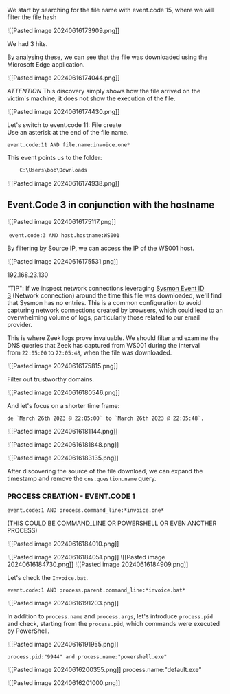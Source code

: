 We start by searching for the file name with event.code 15, where we will filter the file hash

![[Pasted image 20240616173909.png]]



We had 3 hits.

By analysing these, we can see that the file was downloaded using the Microsoft Edge application.

![[Pasted image 20240616174044.png]]

_ATTENTION_ This discovery simply shows how the file arrived on the victim's machine; it does not show the execution of the file.

![[Pasted image 20240616174430.png]]


Let's switch to event.code 11: File create  
Use an asterisk at the end of the file name.

```shell-session
event.code:11 AND file.name:invoice.one*
```

This event points us to the folder:

````Powershell
    C:\Users\bob\Downloads
`````

![[Pasted image 20240616174938.png]]

## Event.Code 3 in conjunction with the hostname


![[Pasted image 20240616175117.png]]


 `event.code:3 AND host.hostname:WS001`

By filtering by Source IP, we can access the IP of the WS001 host.

![[Pasted image 20240616175531.png]]

192.168.23.130


"TIP": If we inspect network connections leveraging [Sysmon Event ID 3](https://www.ultimatewindowssecurity.com/securitylog/encyclopedia/event.aspx?eventid=90003) (Network connection) around the time this file was downloaded, we'll find that Sysmon has no entries. This is a common configuration to avoid capturing network connections created by browsers, which could lead to an overwhelming volume of logs, particularly those related to our email provider.

This is where Zeek logs prove invaluable. We should filter and examine the DNS queries that Zeek has captured from WS001 during the interval from `22:05:00` to `22:05:48`, when the file was downloaded.

![[Pasted image 20240616175815.png]]


Filter out trustworthy domains.

![[Pasted image 20240616180546.png]]

And let's focus on a shorter time frame:

	de `March 26th 2023 @ 22:05:00` to `March 26th 2023 @ 22:05:48`.

![[Pasted image 20240616181144.png]]

![[Pasted image 20240616181848.png]]

![[Pasted image 20240616183135.png]]

After discovering the source of the file download, we can expand the timestamp and remove the `dns.question.name` query.


### PROCESS CREATION - EVENT.CODE 1


````
event.code:1 AND process.command_line:*invoice.one*     
`````


(THIS COULD BE COMMAND_LINE OR POWERSHELL OR EVEN ANOTHER PROCESS)

![[Pasted image 20240616184010.png]]

![[Pasted image 20240616184051.png]]
![[Pasted image 20240616184730.png]]
![[Pasted image 20240616184909.png]]

Let's check the `Invoice.bat`.

```shell-session
event.code:1 AND process.parent.command_line:*invoice.bat*
```
![[Pasted image 20240616191203.png]]

In addition to `process.name` and `process.args`, let's introduce `process.pid` and check, starting from the `process.pid`, which commands were executed by PowerShell.


![[Pasted image 20240616191955.png]]

```shell-session
process.pid:"9944" and process.name:"powershell.exe"
```

![[Pasted image 20240616200355.png]]
process.name:"default.exe"

![[Pasted image 20240616201000.png]]
